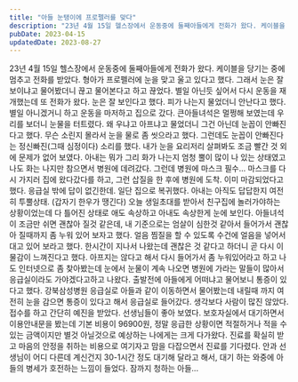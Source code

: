 ```yaml
---
title: "아들 눈탱이에 프로펠러를 맞다"
description: "23년 4월 15일 헬스장에서 운동중에 둘째아들에게 전화가 왔다. 케이블을 당기는 중에 멈추고 전화를 받았다. 형아가 프로펠러에 눈을 맞고 울고 있다고 했다. 그래서 눈은 잘 보이냐고 물어봤더니 끊고 물어본다고 하고 끊었다. 별일 아닌듯 싶어서 다시 운동을 재개했는데 또 전화가 왔다...."
pubDate: 2023-04-15
updatedDate: 2023-08-27
---
```


23년 4월 15일 헬스장에서 운동중에 둘째아들에게 전화가 왔다.
케이블을 당기는 중에 멈추고 전화를 받았다.
형아가 프로펠러에 눈을 맞고 울고 있다고 했다.
그래서 눈은 잘 보이냐고 물어봤더니 끊고 물어본다고 하고 끊었다.
별일 아닌듯 싶어서 다시 운동을 재개했는데 또 전화가 왔다.
눈은 잘 보인다고 했다.
피가 나는지 물었더니 안난다고 했다.
별일 아니겠거니 하고 운동을 마저하고 집으로 갔다.
큰아들녀석은 멀쩡해 보였는데 우리를 보더니 눈물을 터트렸다.
왜 우냐고 아프냐고 물었더니 그건 아닌데 눈꼽이 안빠진다고 했다.
무슨 소린지 몰라서 눈을 물로 좀 씻으라고 했다.
그런데도 눈꼽이 안빠진다는 정신빠진(그때 심정이다) 소리를 했다.
내가 눈을 요리저리 살펴봐도 조금 빨간 것 외에 문제가 없어 보였다.
아내는 뭐가 그리 화가 나는지 엄청 뿔이 많이 나 있는 상태였고 나도 화는 나지만 참으면서 병원에 데려갔다.
그런데 병원에 마스크 필수...
마스크를 다시 가지러 집에 왔다갔다를 하고, 그런 삽질을 한 후에 병원에 도착.
이미 마감되었다고 했다.
응급실 밖에 답이 없긴한데.
일단 집으로 복귀했다.
아내는 아직도 답답한지 여전히 투뿔상태.
(갑자기 한우가 땡긴다) 오늘 생일초대를 받아서 친구집에 놀러가야하는 상황이었는데 다 틀어진 상태로 애도 속상하고 아내도 속상한게 눈에 보인다.
아들녀석이 조금만 쉬면 괜찮아 질것 같은데, 내 기준으로는 엄살이 심한것 같아서 들어가서 괜찮아 질때까지 좀 누워 있어 보자고 했다.
얼음 찜질을 할 수 있도록 수건에 얼음을 넣어서 대고 있어 보라고 했다.
한시간이 지나서 나왔는데 괜찮은 것 같다고 하더니 곧 다시 이물감이 느껴진다고 했다.
아프지는 않다고 해서 다시 들어가서 좀 누워있어라고 하고 나도 인터넷으로 좀 찾아봤는데 눈에서 눈물이 계속 나오면 병원에 가라는 말들이 많아서 응급실이라도 가야겠다고하고 나왔다.
출발전에 아들에게 어떠냐고 물어보니 통증이 있다고 했다.
강북삼성병원 응급실로 아들과 같이 이동하면서 물어봤는데 내릴때 까지 여전히 눈을 감으면 통증이 있다고 해서 응급실로 들어갔다.
생각보다 사람이 많진 않았다.
접수를 하고 간단히 예진을 받았다.
선생님들이 좋아 보였다.
보호자실에서 대기하면서 이용안내문을 봤는데 기본 비용이 96900원, 정말 응급한 상황이면 적절하거나 적을 수 있는 금액이지만 별것 아닐것으로 예상하는 나에게는 크게 다가왔다.
진료를 확실히 받고 마음의 안정을 취하는 비용으로 여기자고 맘을 다잡으면서 진료를 기다렸다.
안과 선생님이 어디 다른데 계신건지 30-1시간 정도 대기해 달라고 해서, 대기 하는 와중에 아들의 병세가 호전하는 느낌이 들었다.
잠까지 청하는 아들...